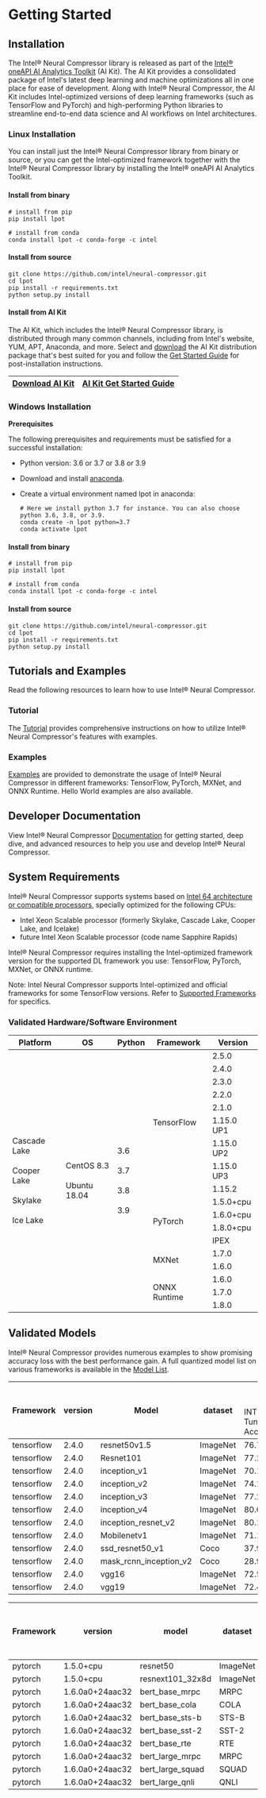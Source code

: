Getting Started
===============

## Installation

The Intel® Neural Compressor library is released as part of the
[Intel® oneAPI AI Analytics Toolkit](https://software.intel.com/content/www/us/en/develop/tools/oneapi/ai-analytics-toolkit.html) (AI Kit).
The AI Kit provides a consolidated package of Intel's latest deep learning and
machine optimizations all in one place for ease of development. Along with
Intel® Neural Compressor, the AI Kit includes Intel-optimized versions of deep learning frameworks
(such as TensorFlow and PyTorch) and high-performing Python libraries to
streamline end-to-end data science and AI workflows on Intel architectures.


### Linux Installation

You can install just the Intel® Neural Compressor library from binary or source, or you can get
the Intel-optimized framework together with the Intel® Neural Compressor library by installing the
Intel® oneAPI AI Analytics Toolkit.

#### Install from binary

  ```Shell
  # install from pip
  pip install lpot

  # install from conda
  conda install lpot -c conda-forge -c intel 
  ```

#### Install from source

  ```Shell
  git clone https://github.com/intel/neural-compressor.git
  cd lpot
  pip install -r requirements.txt
  python setup.py install
  ```

#### Install from AI Kit

The AI Kit, which includes the Intel® Neural Compressor
library, is distributed through many common channels,
including from Intel's website, YUM, APT, Anaconda, and more.
Select and [download](https://software.intel.com/content/www/us/en/develop/tools/oneapi/ai-analytics-toolkit/download.html)
the AI Kit distribution package that's best suited for you and follow the
[Get Started Guide](https://software.intel.com/content/www/us/en/develop/documentation/get-started-with-ai-linux/top.html)
for post-installation instructions.

|[Download AI Kit](https://software.intel.com/content/www/us/en/develop/tools/oneapi/ai-analytics-toolkit/) |[AI Kit Get Started Guide](https://software.intel.com/content/www/us/en/develop/documentation/get-started-with-ai-linux/top.html) |
|---|---|

### Windows Installation

**Prerequisites**

The following prerequisites and requirements must be satisfied for a successful installation:

- Python version: 3.6 or 3.7 or 3.8 or 3.9

- Download and install [anaconda](https://anaconda.org/).

- Create a virtual environment named lpot in anaconda:

    ```shell
    # Here we install python 3.7 for instance. You can also choose python 3.6, 3.8, or 3.9.
    conda create -n lpot python=3.7
    conda activate lpot
    ```

#### Install from binary

  ```Shell
  # install from pip
  pip install lpot

  # install from conda
  conda install lpot -c conda-forge -c intel 
  ```

#### Install from source

```shell
git clone https://github.com/intel/neural-compressor.git
cd lpot
pip install -r requirements.txt
python setup.py install
```

## Tutorials and Examples

Read the following resources to learn how to use Intel® Neural Compressor.

### Tutorial

The [Tutorial](../docs/tutorial.md) provides comprehensive instructions on how to utilize Intel® Neural Compressor's features with examples.

### Examples

[Examples](examples_readme.md) are provided to demonstrate the usage of Intel® Neural Compressor in different frameworks: TensorFlow, PyTorch, MXNet, and ONNX Runtime. Hello World examples are also available.


## Developer Documentation

View Intel® Neural Compressor [Documentation](docs/doclist.rst) for getting started, deep dive, and advanced resources to help you use and develop Intel® Neural Compressor.

## System Requirements

Intel® Neural Compressor supports systems based on [Intel 64 architecture or compatible processors](https://en.wikipedia.org/wiki/X86-64), specially optimized for the following CPUs:

* Intel Xeon Scalable processor (formerly Skylake, Cascade Lake, Cooper Lake, and Icelake)
* future Intel Xeon Scalable processor (code name Sapphire Rapids)

Intel® Neural Compressor requires installing the Intel-optimized framework version for the supported DL framework you use: TensorFlow, PyTorch, MXNet, or ONNX runtime. 

Note: Intel Neural Compressor supports Intel-optimized and official frameworks for some TensorFlow versions. Refer to [Supported Frameworks](README.md#Supported-Frameworks) for specifics.

### Validated Hardware/Software Environment

<table class="docutils">
<thead>
  <tr>
    <th class="tg-bobw">Platform</th>
    <th class="tg-bobw">OS</th>
    <th class="tg-bobw">Python</th>
    <th class="tg-bobw">Framework</th>
    <th class="tg-bobw">Version</th>
  </tr>
</thead>
<tbody>
  <tr>
    <td class="tg-nrix" rowspan="18">Cascade Lake<br><br>Cooper Lake<br><br>Skylake<br><br>Ice Lake</td>
    <td class="tg-nrix" rowspan="18">CentOS 8.3<br><br>Ubuntu 18.04</td>
    <td class="tg-nrix" rowspan="18">3.6<br><br>3.7<br><br>3.8<br><br>3.9</td>
    <td class="tg-cly1" rowspan="9">TensorFlow</td>
    <td class="tg-7zrl">2.5.0</td>
  </tr>
  <tr>
    <td class="tg-7zrl">2.4.0</td>
  </tr>
  <tr>
    <td class="tg-7zrl">2.3.0</td>
  </tr>
  <tr>
    <td class="tg-7zrl">2.2.0</td>
  </tr>
  <tr>
    <td class="tg-7zrl">2.1.0</td>
  </tr>
  <tr>
    <td class="tg-7zrl">1.15.0 UP1</td>
  </tr>
  <tr>
    <td class="tg-7zrl">1.15.0 UP2</td>
  </tr>
  <tr>
    <td class="tg-7zrl">1.15.0 UP3</td>
  </tr>
  <tr>
    <td class="tg-7zrl">1.15.2</td>
  </tr>
  <tr>
    <td class="tg-7zrl" rowspan="4">PyTorch</td>
    <td class="tg-7zrl">1.5.0+cpu</td>
  </tr>
  <tr>
    <td class="tg-7zrl">1.6.0+cpu</td>
  </tr>
  <tr>
    <td class="tg-7zrl">1.8.0+cpu</td>
  </tr>
  <tr>
    <td class="tg-7zrl">IPEX</td>
  </tr>
  <tr>
    <td class="tg-cly1" rowspan="2">MXNet</td>
    <td class="tg-7zrl">1.7.0</td>
  </tr>
  <tr>
    <td class="tg-7zrl">1.6.0</td>
  </tr>
  <tr>
    <td class="tg-7zrl" rowspan="3">ONNX Runtime</td>
    <td class="tg-7zrl">1.6.0</td>
  </tr>
  <tr>
    <td class="tg-7zrl">1.7.0</td>
  </tr>
  <tr>
    <td class="tg-7zrl">1.8.0</td>
  </tr>
</tbody>
</table>

## Validated Models

Intel® Neural Compressor provides numerous examples to show promising accuracy loss with the best performance gain. A full quantized model list on various frameworks is available in the [Model List](docs/full_model_list.md).

<table class="docutils">
<thead>
  <tr>
    <th rowspan="2">Framework</th>
    <th rowspan="2">version</th>
    <th rowspan="2">Model</th>
    <th rowspan="2">dataset</th>
    <th colspan="3">Accuracy</th>
    <th>Performance speed up</th>
  </tr>
  <tr>
    <td>INT8 Tuning Accuracy</td>
    <td>FP32 Accuracy Baseline</td>
    <td>Acc Ratio[(INT8-FP32)/FP32]</td>
    <td>Realtime Latency Ratio[FP32/INT8]</td>
  </tr>
</thead>
<tbody>
  <tr>
    <td>tensorflow</td>
    <td>2.4.0</td>
    <td>resnet50v1.5</td>
    <td>ImageNet</td>
    <td>76.70%</td>
    <td>76.50%</td>
    <td>0.26%</td>
    <td>3.23x</td>
  </tr>
  <tr>
    <td>tensorflow</td>
    <td>2.4.0</td>
    <td>Resnet101</td>
    <td>ImageNet</td>
    <td>77.20%</td>
    <td>76.40%</td>
    <td>1.05%</td>
    <td>2.42x</td>
  </tr>
  <tr>
    <td>tensorflow</td>
    <td>2.4.0</td>
    <td>inception_v1</td>
    <td>ImageNet</td>
    <td>70.10%</td>
    <td>69.70%</td>
    <td>0.57%</td>
    <td>1.88x</td>
  </tr>
  <tr>
    <td>tensorflow</td>
    <td>2.4.0</td>
    <td>inception_v2</td>
    <td>ImageNet</td>
    <td>74.10%</td>
    <td>74.00%</td>
    <td>0.14%</td>
    <td>1.96x</td>
  </tr>
  <tr>
    <td>tensorflow</td>
    <td>2.4.0</td>
    <td>inception_v3</td>
    <td>ImageNet</td>
    <td>77.20%</td>
    <td>76.70%</td>
    <td>0.65%</td>
    <td>2.36x</td>
  </tr>
  <tr>
    <td>tensorflow</td>
    <td>2.4.0</td>
    <td>inception_v4</td>
    <td>ImageNet</td>
    <td>80.00%</td>
    <td>80.30%</td>
    <td>-0.37%</td>
    <td>2.59x</td>
  </tr>
  <tr>
    <td>tensorflow</td>
    <td>2.4.0</td>
    <td>inception_resnet_v2</td>
    <td>ImageNet</td>
    <td>80.10%</td>
    <td>80.40%</td>
    <td>-0.37%</td>
    <td>1.97x</td>
  </tr>
  <tr>
    <td>tensorflow</td>
    <td>2.4.0</td>
    <td>Mobilenetv1</td>
    <td>ImageNet</td>
    <td>71.10%</td>
    <td>71.00%</td>
    <td>0.14%</td>
    <td>2.88x</td>
  </tr>
  <tr>
    <td>tensorflow</td>
    <td>2.4.0</td>
    <td>ssd_resnet50_v1</td>
    <td>Coco</td>
    <td>37.90%</td>
    <td>38.00%</td>
    <td>-0.26%</td>
    <td>2.97x</td>
  </tr>
  <tr>
    <td>tensorflow</td>
    <td>2.4.0</td>
    <td>mask_rcnn_inception_v2</td>
    <td>Coco</td>
    <td>28.90%</td>
    <td>29.10%</td>
    <td>-0.69%</td>
    <td>2.66x</td>
  </tr>
  <tr>
    <td>tensorflow</td>
    <td>2.4.0</td>
    <td>vgg16</td>
    <td>ImageNet</td>
    <td>72.50%</td>
    <td>70.90%</td>
    <td>2.26%</td>
    <td>3.75x</td>
  </tr>
  <tr>
    <td>tensorflow</td>
    <td>2.4.0</td>
    <td>vgg19</td>
    <td>ImageNet</td>
    <td>72.40%</td>
    <td>71.00%</td>
    <td>1.97%</td>
    <td>3.79x</td>
  </tr>
</tbody>
</table>


<table class="docutils">
<thead>
  <tr>
    <th rowspan="2">Framework</th>
    <th rowspan="2">version</th>
    <th rowspan="2">model</th>
    <th rowspan="2">dataset</th>
    <th colspan="3">Accuracy</th>
    <th>Performance speed up</th>
  </tr>
  <tr>
    <td>INT8 Tuning Accuracy</td>
    <td>FP32 Accuracy Baseline</td>
    <td>Acc Ratio[(INT8-FP32)/FP32]</td>
    <td>Realtime Latency Ratio[FP32/INT8]</td>
  </tr>
</thead>
<tbody>
  <tr>
    <td>pytorch</td>
    <td>1.5.0+cpu</td>
    <td>resnet50</td>
    <td>ImageNet</td>
    <td>75.96%</td>
    <td>76.13%</td>
    <td>-0.23%</td>
    <td>2.63x</td>
  </tr>
  <tr>
    <td>pytorch</td>
    <td>1.5.0+cpu</td>
    <td>resnext101_32x8d</td>
    <td>ImageNet</td>
    <td>79.12%</td>
    <td>79.31%</td>
    <td>-0.24%</td>
    <td>2.61x</td>
  </tr>
  <tr>
    <td>pytorch</td>
    <td>1.6.0a0+24aac32</td>
    <td>bert_base_mrpc</td>
    <td>MRPC</td>
    <td>88.90%</td>
    <td>88.73%</td>
    <td>0.19%</td>
    <td>1.98x</td>
  </tr>
  <tr>
    <td>pytorch</td>
    <td>1.6.0a0+24aac32</td>
    <td>bert_base_cola</td>
    <td>COLA</td>
    <td>59.06%</td>
    <td>58.84%</td>
    <td>0.37%</td>
    <td>2.19x</td>
  </tr>
  <tr>
    <td>pytorch</td>
    <td>1.6.0a0+24aac32</td>
    <td>bert_base_sts-b</td>
    <td>STS-B</td>
    <td>88.40%</td>
    <td>89.27%</td>
    <td>-0.97%</td>
    <td>2.28x</td>
  </tr>
  <tr>
    <td>pytorch</td>
    <td>1.6.0a0+24aac32</td>
    <td>bert_base_sst-2</td>
    <td>SST-2</td>
    <td>91.51%</td>
    <td>91.86%</td>
    <td>-0.37%</td>
    <td>2.30x</td>
  </tr>
  <tr>
    <td>pytorch</td>
    <td>1.6.0a0+24aac32</td>
    <td>bert_base_rte</td>
    <td>RTE</td>
    <td>69.31%</td>
    <td>69.68%</td>
    <td>-0.52%</td>
    <td>2.15x</td>
  </tr>
  <tr>
    <td>pytorch</td>
    <td>1.6.0a0+24aac32</td>
    <td>bert_large_mrpc</td>
    <td>MRPC</td>
    <td>87.45%</td>
    <td>88.33%</td>
    <td>-0.99%</td>
    <td>2.73x</td>
  </tr>
  <tr>
    <td>pytorch</td>
    <td>1.6.0a0+24aac32</td>
    <td>bert_large_squad</td>
    <td>SQUAD</td>
    <td>92.85%</td>
    <td>93.05%</td>
    <td>-0.21%</td>
    <td>2.01x</td>
  </tr>
  <tr>
    <td>pytorch</td>
    <td>1.6.0a0+24aac32</td>
    <td>bert_large_qnli</td>
    <td>QNLI</td>
    <td>91.20%</td>
    <td>91.82%</td>
    <td>-0.68%</td>
    <td>2.69x</td>
  </tr>
</tbody>
</table>
